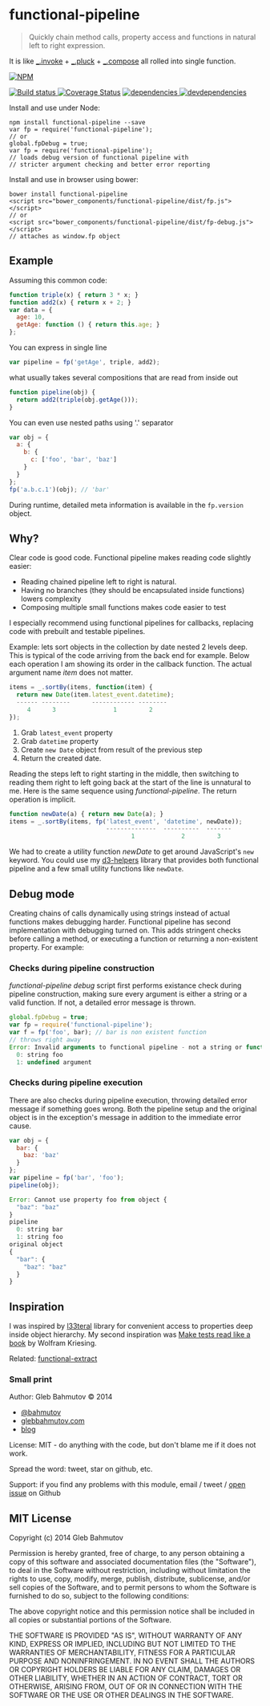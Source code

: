 # functional-pipeline

> Quickly chain method calls, property access and functions in natural left to right expression.

It is like [_.invoke](http://lodash.com/docs#invoke) + [_.pluck](http://lodash.com/docs#pluck) +
[_.compose](http://lodash.com/docs#compose) all rolled into single function.


[![NPM][functional-pipeline-icon] ][functional-pipeline-url]

[![Build status][functional-pipeline-ci-image] ][functional-pipeline-ci-url]
[![Coverage Status][functional-pipeline-coverage-image]][functional-pipeline-coverage-url]
[![dependencies][functional-pipeline-dependencies-image] ][functional-pipeline-dependencies-url]
[![devdependencies][functional-pipeline-devdependencies-image] ][functional-pipeline-devdependencies-url]

Install and use under Node:

```
npm install functional-pipeline --save
var fp = require('functional-pipeline');
// or
global.fpDebug = true;
var fp = require('functional-pipeline');
// loads debug version of functional pipeline with
// stricter argument checking and better error reporting
```

Install and use in browser using bower:

```
bower install functional-pipeline
<script src="bower_components/functional-pipeline/dist/fp.js"></script>
// or
<script src="bower_components/functional-pipeline/dist/fp-debug.js"></script>
// attaches as window.fp object
```

## Example

Assuming this common code:

```js
function triple(x) { return 3 * x; }
function add2(x) { return x + 2; }
var data = {
  age: 10,
  getAge: function () { return this.age; }
};
```

You can express in single line

```js
var pipeline = fp('getAge', triple, add2);
```

what usually takes several compositions that are read from inside out

```js
function pipeline(obj) {
  return add2(triple(obj.getAge()));
}
```

You can even use nested paths using '.' separator

```js
var obj = {
  a: {
    b: {
      c: ['foo', 'bar', 'baz']
    }
  }
};
fp('a.b.c.1')(obj); // 'bar'
```

During runtime, detailed meta information is available in the `fp.version` object.

## Why?

Clear code is good code. Functional pipeline makes reading code slightly easier:

* Reading chained pipeline left to right is natural.
* Having no branches (they should be encapsulated inside functions) lowers complexity
* Composing multiple small functions makes code easier to test

I especially recommend using functional pipelines for callbacks,
replacing code with prebuilt and testable pipelines.

Example: lets sort objects in the collection by date nested 2 levels deep. This is
typical of the code arriving from the back end for example. Below
each operation I am showing its order in the callback function. The actual
argument name *item* does not matter.

```js
items = _.sortBy(items, function(item) {
  return new Date(item.latest_event.datetime);
  ------ --------      ------------ --------
     4      3                1         2
});
```

1. Grab `latest_event` property
2. Grab `datetime` property
3. Create `new Date` object from result of the previous step
4. Return the created date.

Reading the steps left to right starting in the middle, then switching
to reading them right to left going back at the start of the line is unnatural to me.
Here is the same sequence using *functional-pipeline*. The return operation is implicit.

```js
function newDate(a) { return new Date(a); }
items = _.sortBy(items, fp('latest_event', 'datetime', newDate));
                           --------------  ----------  -------
                                  1             2         3
```

We had to create a utility function *newDate* to get around JavaScript's `new` keyword.
You could use my [d3-helpers](https://github.com/bahmutov/d3-helpers) library that
provides both functional pipeline and a few small utility functions like `newDate`.

## Debug mode

Creating chains of calls dynamically using strings instead of
actual functions makes debugging harder. Functional pipeline has second implementation
with debugging turned on. This adds stringent checks before calling a method, or
executing a function or returning a non-existent property. For example:

### Checks during pipeline construction

*functional-pipeline debug* script first performs existance check during pipeline
construction, making sure every argument is either a string or a valid function.
If not, a detailed error message is thrown.

```js
global.fpDebug = true;
var fp = require('functional-pipeline');
var f = fp('foo', bar); // bar is non existent function
// throws right away
Error: Invalid arguments to functional pipeline - not a string or function
  0: string foo
  1: undefined argument
```

### Checks during pipeline execution

There are also checks during pipeline execution, throwing detailed error message
if something goes wrong. Both the pipeline setup and the original object is
in the exception's message in addition to the immediate error cause.

```js
var obj = {
  bar: {
    baz: 'baz'
  }
};
var pipeline = fp('bar', 'foo');
pipeline(obj);

Error: Cannot use property foo from object {
  "baz": "baz"
}
pipeline
  0: string bar
  1: string foo
original object
{
  "bar": {
    "baz": "baz"
  }
}
```

## Inspiration

I was inspired by [l33teral](https://github.com/nicholascloud/l33teral) library for
convenient access to properties deep inside object hierarchy. My second inspiration
was [Make tests read like a book](http://uxebu.com/blog/2013/01/08/make-tests-read-like-a-book/) by
Wolfram Kriesing.

Related: [functional-extract](https://github.com/bahmutov/functional-extract)

### Small print

Author: Gleb Bahmutov &copy; 2014

* [@bahmutov](https://twitter.com/bahmutov)
* [glebbahmutov.com](http://glebbahmutov.com)
* [blog](http://glebbahmutov.com/blog/)

License: MIT - do anything with the code, but don't blame me if it does not work.

Spread the word: tweet, star on github, etc.

Support: if you find any problems with this module, email / tweet /
[open issue](https://github.com/bahmutov/functional-pipeline/issues) on Github

## MIT License

Copyright (c) 2014 Gleb Bahmutov

Permission is hereby granted, free of charge, to any person
obtaining a copy of this software and associated documentation
files (the "Software"), to deal in the Software without
restriction, including without limitation the rights to use,
copy, modify, merge, publish, distribute, sublicense, and/or sell
copies of the Software, and to permit persons to whom the
Software is furnished to do so, subject to the following
conditions:

The above copyright notice and this permission notice shall be
included in all copies or substantial portions of the Software.

THE SOFTWARE IS PROVIDED "AS IS", WITHOUT WARRANTY OF ANY KIND,
EXPRESS OR IMPLIED, INCLUDING BUT NOT LIMITED TO THE WARRANTIES
OF MERCHANTABILITY, FITNESS FOR A PARTICULAR PURPOSE AND
NONINFRINGEMENT. IN NO EVENT SHALL THE AUTHORS OR COPYRIGHT
HOLDERS BE LIABLE FOR ANY CLAIM, DAMAGES OR OTHER LIABILITY,
WHETHER IN AN ACTION OF CONTRACT, TORT OR OTHERWISE, ARISING
FROM, OUT OF OR IN CONNECTION WITH THE SOFTWARE OR THE USE OR
OTHER DEALINGS IN THE SOFTWARE.

[functional-pipeline-icon]: https://nodei.co/npm/functional-pipeline.png?downloads=true
[functional-pipeline-url]: https://npmjs.org/package/functional-pipeline
[functional-pipeline-ci-image]: https://travis-ci.org/bahmutov/functional-pipeline.png?branch=master
[functional-pipeline-ci-url]: https://travis-ci.org/bahmutov/functional-pipeline
[functional-pipeline-coverage-image]: https://coveralls.io/repos/bahmutov/functional-pipeline/badge.png
[functional-pipeline-coverage-url]: https://coveralls.io/r/bahmutov/functional-pipeline
[functional-pipeline-dependencies-image]: https://david-dm.org/bahmutov/functional-pipeline.png
[functional-pipeline-dependencies-url]: https://david-dm.org/bahmutov/functional-pipeline
[functional-pipeline-devdependencies-image]: https://david-dm.org/bahmutov/functional-pipeline/dev-status.png
[functional-pipeline-devdependencies-url]: https://david-dm.org/bahmutov/functional-pipeline#info=devDependencies
